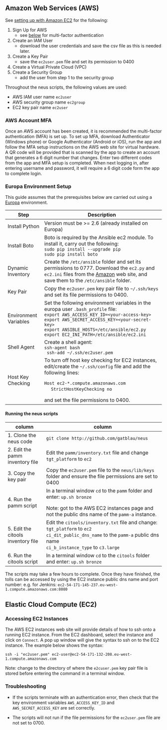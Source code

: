 ## Amazon Web Services (AWS)

See [setting up with Amazon EC2](http://docs.aws.amazon.com/AWSEC2/latest/UserGuide/get-set-up-for-amazon-ec2.html) for the following:

1. Sign Up for AWS
   * see [below](#mfa) for multi-factor authentication
2. Create an IAM User
   * download the user credentials and save the csv file as this is needed later.
3. Create a Key Pair
   * save the `ec2user.pem` file and set its permission to 0400
4. Create a Virtual Private Cloud (VPC)
5. Create a Security Group
   * add the user from step 1 to the security group

Throughout the neus scripts, the following values are used:

* AWS IAM user name `ec2user`
* AWS security group name `ec2group`
* EC2 key pair name `ec2user`

### <a name="mfa"></a> AWS Account MFA

Once an AWS account has been created, it is recommended the multi-factor authentication (MFA) is set up.  To set up MFA, download Authenticator (Windows phone) or Google Authenticator (Android or iOS), run the app and follow the MFA setup instructions on the AWS web site for virtual hardware.  A QR code will be provided that is scanned by the app to create an account that generates a 6 digit number that changes.  Enter two different codes from the app and MFA setup is completed.  When next logging in, after entering username and password, it will require a 6 digit code form the app to complete login.

### Europa Environment Setup

This guide assumes that the prerequisites below are carried out using a [Europa](http://github.com/gatblau/europa) environment.

| Step | Description |
|--------|--------|
| Install Python | Version must be >= 2.6 (already installed on Europa)       |
| Install Boto | Boto is required by the Ansible ec2 module.  To install it, carry out the following:</br> `sudo pip install --upgrade pip` </br> `sudo pip install boto` |
| Dynamic Inventory | Create the `/etc/ansible` folder and set its permissions to 0777. Download the `ec2.py` and `ec2.ini` files from the [Amazon](https://aws.amazon.com/blogs/apn/getting-started-with-ansible-and-dynamic-amazon-ec2-inventory-management) web site, and save them to the `/etc/ansible` folder. |
| Key Pair | Copy the `ec2user.pem` key pair file to `~/.ssh/keys` and set its file permissions to 0400. |
| Environment Variables | Set the following environment variables in the europa user `.bash_profile` file:</br>`export AWS_ACCESS_KEY_ID=<your-access-key>`</br>`export AWS_SECRET_ACCESS_KEY=<your-secret-key>`</br>`export ANSIBLE_HOSTS=/etc/ansible/ec2.py`</br>`export EC2_INI_PATH=/etc/ansible/ec2.ini` |
| Shell Agent | Create a shell agent:</br>`ssh-agent bash`</br>` ssh-add ~/.ssh/ec2user.pem` |
| Host Key Checking | To turn off host key checking for EC2 instances, edit/create the `~/.ssh/config` file and add the following lines:</p>`Host ec2-*.compute.amazonaws.com`</br>&nbsp;&nbsp;&nbsp;&nbsp;&nbsp;`StrictHostKeyChecking no`</p> and set the file permissions to 0400. |

#### Running the neus scripts

| column | column |
|--------|--------|
| 1. Clone the neus code | `git clone http://github.com/gatblau/neus` |
| 2. Edit the pamm inventory file | Edit the `pamm/inventory.txt` file and change `tgt_platform` to `ec2` |
| 3. Copy the key pair | Copy the `ec2user.pem` file to the `neus/lib/keys` folder and ensure the file permissions are set to 0400 |
| 4. Run the pamm script | In a terminal window `cd` to the `pamm` folder and enter: `up.sh bronze`</p>Note: got to the AWS EC2 instances page and not the public dns name of the `pamm-a` instance. |
| 5. Edit the citools inventory file | Edit the `citools/inventory.txt` file and change:</br> `tgt_platform` to `ec2`</br> `ci_dit_public_dns_name` to the `pamm-a` public dns name</br> `ci_b_instance_type` to `c3.large` |
| 6. Run the citools script | In a terminal window `cd` to the `citools` folder and enter: `up.sh bronze` |

The scripts may take a few hours to complete.  Once they have finished, the tolls can be accessed by using the EC2 instance public dns name and port number:
e.g. for Jenkins: `ec2-54-171-145-237.eu-west-1.compute.amazonaws.com:8080`


## Elastic Cloud Compute (EC2)

### Accessing EC2 Instances

The AWS EC2 instances web site will provide details of how to ssh onto a running EC2 instance.  From the EC2 dashboard, select the instance and click on `Connect`.  A pop up window will give the syntax to ssh on to the EC2 instance.  The example below shows the syntax:

`ssh -i "ec2user.pem" ec2-user@ec2-54-171-132-208.eu-west-1.compute.amazonaws.com`

Note: change to the directory of where the `e2cuser.pem` key pair file is stored before entering the command in a terminal window.

### Troubleshooting

-  If the scripts terminate with an authentication error, then check that the key environment variables `AWS_ACCESS_KEY_ID` and `AWS_SECRET_ACCESS_KEY` are set correctly.

- The scripts will not run if the file permissions for the `ec2user.pem` file are not set to 0700.